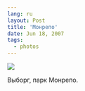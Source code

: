 ```yaml
---
lang: ru
layout: Post
title: 'Монрепо'
date: Jun 18, 2007
tags:
  - photos
---
```


![](/images/blog/Sapegin-Artem-20D-2007-05-27-360-6053.jpg)

Выборг, парк Монрепо.
